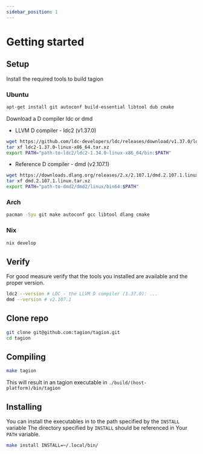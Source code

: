 ```yaml
---
sidebar_position: 1
---
```


# Getting started

## Setup

Install the required tools to build tagion
    
### Ubuntu

```bash
apt-get install git autoconf build-essential libtool dub cmake
```
Download a D compiler ldc or dmd

- LLVM D compiler - ldc2 (v1.37.0)
```bash
wget https://github.com/ldc-developers/ldc/releases/download/v1.37.0/ldc2-1.37.0-linux-x86_64.tar.xz
tar xf ldc2-1.37.0-linux-x86_64.tar.xz
export PATH="path-to-ldc2/ldc2-1.34.0-linux-x86_64/bin:$PATH"
```
        
- Reference D compiler - dmd (v2.107.1)
```bash
wget https://downloads.dlang.org/releases/2.x/2.107.1/dmd.2.107.1.linux.tar.xz
tar xf dmd.2.107.1.linux.tar.xz
export PATH="path-to-dmd2/dmd2/linux/bin64:$PATH"
```


### Arch

```bash
pacman -Syu git make autoconf gcc libtool dlang cmake
```


### Nix

```bash
nix develop
```

## Verify
For good measure verify that the tools you installed are available and the proper version.

```bash
ldc2 --version # LDC - the LLVM D compiler (1.37.0): ...
dmd --version # v2.107.1
```

## Clone repo

```bash
git clone git@github.com:tagion/tagion.git
cd tagion
```

## Compiling

```bash
make tagion
```

This will result in an tagion executable in `./build/(host-platform)/bin/tagion`

## Installing

You can install the executables in to the path specified by the `INSTALL` variable
The directory specified by `INSTALL` should be referenced in Your `PATH` variable.

```bash
make install INSTALL=~/.local/bin/
```
